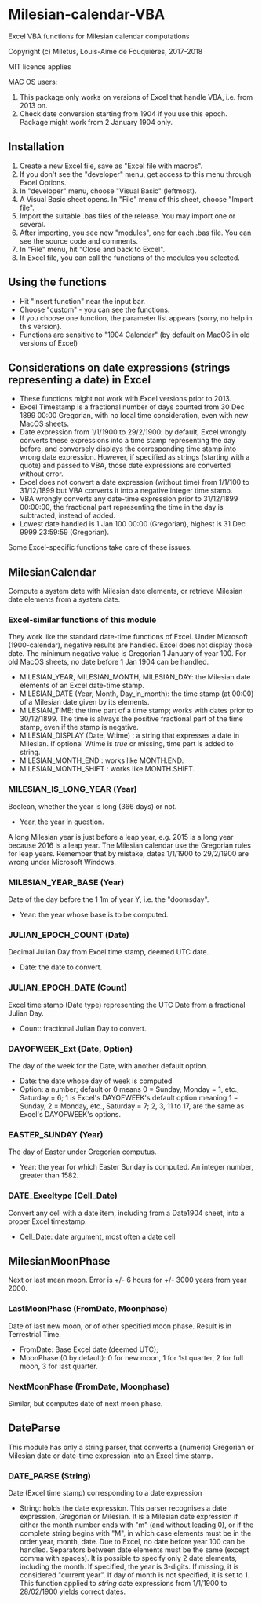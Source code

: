 # Milesian-calendar-VBA
Excel VBA functions for Milesian calendar computations

Copyright (c) Miletus, Louis-Aimé de Fouquières, 2017-2018

MIT licence applies

MAC OS users: 
1. This package only works on versions of Excel that handle VBA, i.e. from 2013 on.
1. Check date conversion starting from 1904 if you use this epoch. Package might work from 2 January 1904 only.

## Installation
1. Create a new Excel file, save as "Excel file with macros".
1. If you don't see the "developer" menu, get access to this menu through Excel Options.
1. In "developer" menu, choose "Visual Basic" (leftmost).
1. A Visual Basic sheet opens. In "File" menu of this sheet, choose "Import file".
1. Import the suitable .bas files of the release. You may import one or several.
1. After importing, you see new "modules", one for each .bas file. You can see the source code and comments.
1. In "File" menu, hit "Close and back to Excel".
1. In Excel file, you can call the functions of the modules you selected.

## Using the functions
* Hit "insert function" near the input bar.
* Choose "custom" - you can see the functions.
* If you choose one function, the parameter list appears (sorry, no help in this version).
* Functions are sensitive to "1904 Calendar" (by default on MacOS in old versions of Excel)

## Considerations on date expressions (strings representing a date) in Excel
* These functions might not work with Excel versions prior to 2013.
* Excel Timestamp is a fractional number of days counted from 30 Dec 1899 00:00 Gregorian, 
with no local time consideration, even with new MacOS sheets. 
* Date expression from 1/1/1900 to 29/2/1900: by default, Excel wrongly converts these expressions 
into a time stamp representing the day before, 
and conversely displays the corresponding time stamp into wrong date expression. 
However, if specified as strings (starting with a quote) and passed to VBA,
those date expressions are converted without error.
* Excel does not convert a date expression (without time) from 1/1/100 to 31/12/1899
but VBA converts it into a negative integer time stamp.
* VBA wrongly converts any date-time expression prior to 31/12/1899 00:00:00, 
the fractional part representing the time in the day is subtracted, instead of added.
* Lowest date handled is 1 Jan 100 00:00 (Gregorian), highest is 31 Dec 9999 23:59:59 (Gregorian).

Some Excel-specific functions take care of these issues.

## MilesianCalendar
Compute a system date with Milesian date elements, or retrieve Milesian date elements from a system date.

### Excel-similar functions of this module 
They work like the standard date-time functions of Excel. 
Under Microsoft (1900-calendar), negative results are handled. Excel does not display those date.
The minimum negative value is Gregorian 1 January of year 100. 
For old MacOS sheets, no date before 1 Jan 1904 can be handled.

* MILESIAN_YEAR, MILESIAN_MONTH, MILESIAN_DAY: the Milesian date elements of an Excel date-time stamp.
* MILESIAN_DATE (Year, Month, Day_in_month): the time stamp (at 00:00) of a Milesian date given by its elements.
* MILESIAN_TIME: the time part of a time stamp; works with dates prior to 30/12/1899. 
The time is always the positive fractional part of the time stamp, even if the stamp is negative.
* MILESIAN_DISPLAY (Date, Wtime) : a string that expresses a date in Milesian.
If optional Wtime is *true* or missing, time part is added to string.
* MILESIAN_MONTH_END : works like MONTH.END.
* MILESIAN_MONTH_SHIFT : works like MONTH.SHIFT.

### MILESIAN_IS_LONG_YEAR (Year)
Boolean, whether the year is long (366 days) or not. 
* Year, the year in question.

A long Milesian year is just before a leap year, e.g. 2015 is a long year because 2016 is a leap year. 
The Milesian calendar use the Gregorian rules for leap years.
Remember that by mistake, dates 1/1/1900 to 29/2/1900 are wrong under Microsoft Windows.

### MILESIAN_YEAR_BASE (Year) 
Date of the day before the 1 1m of year Y, i.e. the "doomsday".
* Year: the year whose base is to be computed.

### JULIAN_EPOCH_COUNT (Date)
Decimal Julian Day from Excel time stamp, deemed UTC date. 
* Date: the date to convert.

### JULIAN_EPOCH_DATE (Count)
Excel time stamp (Date type) representing the UTC Date from a fractional Julian Day.
* Count: fractional Julian Day to convert.

### DAYOFWEEK_Ext (Date, Option)
The day of the week for the Date, with another default option.
* Date: the date whose day of week is computed
* Option: a number; default or 0 means 0 = Sunday, Monday = 1, etc., Saturday = 6; 
1 is Excel's DAYOFWEEK's default option meaning 1 = Sunday, 2 = Monday, etc., Saturday = 7;
2, 3, 11 to 17, are the same as Excel's DAYOFWEEK's options.

### EASTER_SUNDAY (Year)
The day of Easter under Gregorian computus.
* Year: the year for which Easter Sunday is computed. An integer number, greater than 1582.

### DATE_Exceltype (Cell_Date)
Convert any cell with a date item, including from a Date1904 sheet, into a proper Excel timestamp. 
* Cell_Date: date argument, most often a date cell

## MilesianMoonPhase
Next or last mean moon. Error is +/- 6 hours for +/- 3000 years from year 2000.
### LastMoonPhase (FromDate, Moonphase)
Date of last new moon, or of other specified moon phase. Result is in Terrestrial Time.
* FromDate: Base Excel date (deemed UTC);
* MoonPhase (0 by default): 0 for new moon, 1 for 1st quarter, 2 for full moon, 3 for last quarter.
### NextMoonPhase (FromDate, Moonphase)
Similar, but computes date of next moon phase.

## DateParse
This module has only a string parser, that converts a (numeric) Gregorian or Milesian date or date-time expression 
into an Excel time stamp. 
### DATE_PARSE (String)
Date (Excel time stamp) corresponding to a date expression
* String: holds the date expression. 
This parser recognises a date expression, Gregorian or Milesian. 
It is a Milesian date expression if either the month number ends with "m" (and without leading 0), 
or if the complete string begins with "M", in which case elements must be in the order year, month, date.
Due to Excel, no date before year 100 can be handled. 
Separators between date elements must be the same (except comma with spaces). 
It is possible to specify only 2 date elements, including the month. 
If specified, the year is 3-digits. If missing, it is considered "current year".
If day of month is not specified, it is set to 1.
This function applied to *string* date expressions from 1/1/1900 to 28/02/1900 yields correct dates.
